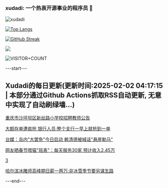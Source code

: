 ### xudadi: 一个热衷开源事业的程序员 👋

![xudadi](https://github-readme-stats-git-masterorgs-github-readme-stats-team.vercel.app/api?username=xudadi)

[![Top Langs](https://github-readme-stats.vercel.app/api/top-langs/?username=xudadi)](https://github.com/anuraghazra/github-readme-stats)

[![GitHub Streak](https://streak-stats.demolab.com?user=xudadi&locale=zh_Hans)](https://git.io/streak-stats)

![](https://raw.githubusercontent.com/xudadi/xudadi/main/assets/github-contribution-grid-snake.svg)

![VISITOR+COUNT](https://komarev.com/ghpvc/?username=xudadi&label=VISITOR+COUNT)


---start---

## Xudadi的每日更新(更新时间:2025-02-02 04:17:15 | 本部分通过Github Actions抓取RSS自动更新, 无意中实现了自动刷绿墙...)

[重庆市沙坪坝区新丝路小学校招聘教师公告](https://www.gongkaoleida.com/article/2277560)

[大额存单遭疯抢 银行人员:整个支行一早上就抢到一单](https://m.163.com/news/article/JNAV6GK000019B3E.html)

[台媒：岛内"大罢免"今日启动 赖清德被喊话"悬崖勒马"](https://m.163.com/news/article/JNAOL3380514R9OJ.html)

[网友晒春节喂猫"班表"：每天服务30家 预计收入2.45万](https://m.163.com/news/article/JNBE90QD0530JPVV.html)

[3](https://m.163.com/touch/news/sub/domestic)

[哈尔滨冰雕师高峰期日薪一两万:非冰雪季节要另谋生路](https://m.163.com/news/article/JNBHA2MI0514D3UH.html)

---end---
